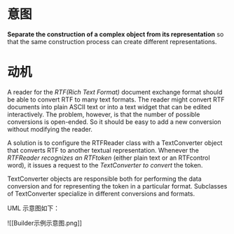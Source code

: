 # 意图
**Separate the construction of a complex object from its representation** so that the same construction process can create different representations.

# 动机
A reader for the *RTF(Rich Text Format)* document exchange format should be able to convert RTF to many text formats. The reader might convert RTF documents into plain ASCII text or into a text widget that can be edited interactively. 
The problem, however, is that the number of possible conversions is open-ended. So it should be easy to add a new conversion without modifying the reader. 

A solution is to configure the RTFReader class with a TextConverter object that converts RTF to another textual representation. Whenever the *RTFReader recognizes an RTFtoken* (either plain text or an RTFcontrol word), it issues a request to the *TextConverter to convert* the token. 

TextConverter objects are responsible both for performing the data conversion and for representing the token in a particular format. Subclasses of TextConverter specialize in different conversions and formats.

UML 示意图如下：

![[Builder示例示意图.png]]